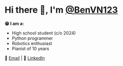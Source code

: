 # Hi there 👋, I'm [@BenVN123](https://github.com/BenVN123)

**😁 I am a:**
- High school student (c/o 2024)
- Python programmer
- Robotics enthusiast
- Pianist of 10 years

📧 [Email](mailto:bnguyen123.vn@gmail.com) | 🔗 [LinkedIn](https://linkedin.com/in/ben-nguyen-214220209)
